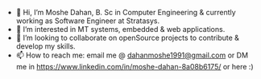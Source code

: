 - 👋 Hi, I’m Moshe Dahan, B. Sc in Computer Engineering & currently working as Software Engineer at Stratasys.
- 👀 I’m interested in MT systems, embedded & web applications. 
- 💞️ I’m looking to collaborate on openSource projects to contribute & develop my skills.
- 📫 How to reach me:
      email me @ dahanmoshe1991@gmail.com or DM me in https://www.linkedin.com/in/moshe-dahan-8a08b6175/ or here :)

<!---
dahanmoshe1991/dahanmoshe1991 is a ✨ special ✨ repository because its `README.md` (this file) appears on your GitHub profile.
You can click the Preview link to take a look at your changes.
--->
